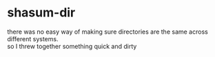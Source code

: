 # shasum-dir
there was no easy way of making sure directories are the same across different systems.  
so I threw together something quick and dirty